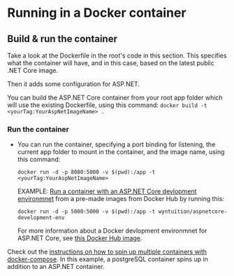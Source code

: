 # Running in a Docker container 

## Build & run the container 

Take a look at the Dockerfile in the root's code in this section. This specifies what the container will have, and in this case, based on the latest public .NET Core image.

Then it adds some configuration for ASP.NET.  

You can build the ASP.NET Core container from your root app folder which will use the existing Dockerfile, using this command: 
  ```docker build -t <yourTag:YourAspNetImageName> .```

### Run the container 

- You can run the container, specifying a port binding for listening, the current app folder to mount in the container, and the image name, using this command:

    `docker run -d -p 8080:5000 -v $(pwd):/app -t <yourTag:YourAspNetImageName>`  

    EXAMPLE: [Run a container with an ASP.NET Core devlopment environmnet](https://hub.docker.com/r/wyntuition/aspnetcore-development-env/) from a pre-made images from Docker Hub by running this:
    ```
    docker run -d -p 5000:5000 -v $(pwd):/app -t wyntuition/aspnetcore-development-env
    ```

    For more information about a Docker devlopment environmnet for ASP.NET Core, see [this Docker Hub image](https://hub.docker.com/r/wyntuition/aspnetcore-development-env/).

Check out the [instructions on how to spin up multiple containers with docker-compose](https://hub.docker.com/r/wyntuition/aspnetcore-development-env/). In this example, a postgreSQL container spins up in addition to an ASP.NET container.
